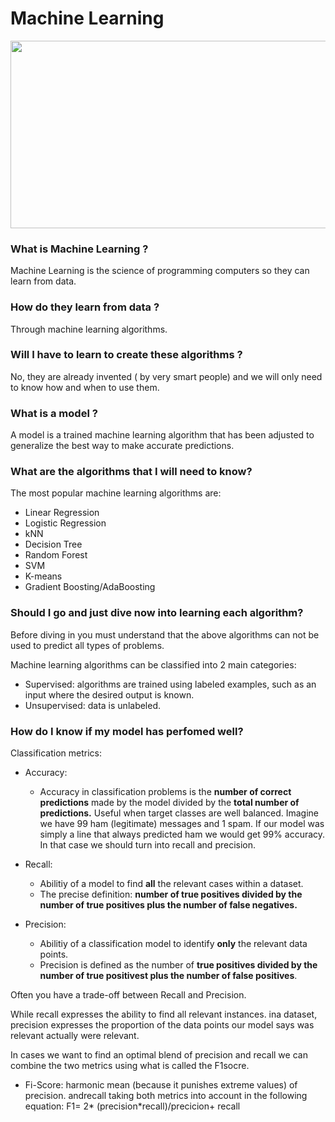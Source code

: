 # Machine Learning

<img src="https://www.iberdrola.com/documents/20125/40921/machine_learning_746x419.jpg/15ff7571-4cfc-d9f0-5ef4-9c2e9306ad88?t=1627968463400" width=550 height=300>

### What is Machine Learning ?
Machine Learning is the science of programming computers so they can learn from data.

### How do they learn from data ?
Through machine learning algorithms.

### Will I have to learn to create these algorithms ?
No, they are already invented ( by very smart people) and we will only need to know how and when to use them.

### What is a model ?
A model is a trained machine learning algorithm that has been adjusted to generalize the best way to make accurate predictions.

### What are the algorithms that I will need to know?
The most popular machine learning algorithms are:

- Linear Regression
- Logistic Regression
- kNN
- Decision Tree
- Random Forest
- SVM
- K-means
- Gradient Boosting/AdaBoosting

### Should I go and just dive now into learning each algorithm?
Before diving in you must understand that the above algorithms can not be used to predict all types of problems.

Machine learning algorithms can be classified into 2 main categories:

- Supervised: algorithms are trained using labeled examples, such as an input where the desired output is known.
- Unsupervised: data is unlabeled.

### How do I know if my model has perfomed well?

Classification metrics:
- Accuracy:
    - Accuracy in classification problems is the **number of correct predictions** made by the model divided by the **total number of predictions.** Useful when target classes are well balanced. Imagine we have 99 ham (legitimate) messages and 1 spam. If our model was simply a line that always predicted ham we would get 99% accuracy. In that case we should turn into recall and precision.

- Recall:
    - Abilitiy of a model to find **all** the relevant cases within a dataset.
    - The precise definition: **number of true positives divided by the number of true positives plus the number of false negatives.**
- Precision:
    - Abilitiy of a classification model to identify **only** the relevant data points.
    - Precision is defined as the number of **true positives divided by the number of true positivest plus the number of false positives**.

Often you have a trade-off between Recall and Precision.

While recall expresses the ability to find all relevant instances. ina dataset, precision expresses the proportion of the data points our model says was relevant actually were relevant.

In cases we want to find an optimal blend of precision and recall we can combine the two metrics using what is called the F1socre.

- Fi-Score: harmonic mean (because it punishes extreme values) of precision. andrecall taking both metrics into account in the following equation:  F1= 2* (precision*recall)/precicion+ recall

